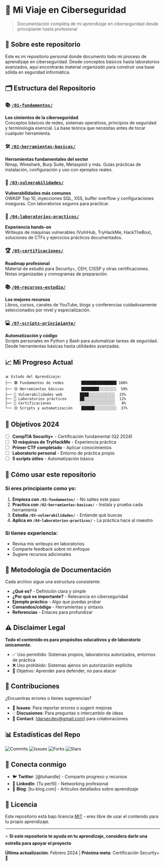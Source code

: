 # 🔐 Mi Viaje en Ciberseguridad

> Documentación completa de mi aprendizaje en ciberseguridad desde principiante hasta profesional

## 👋 Sobre este repositorio

Este es mi repositorio personal donde documento todo mi proceso de aprendizaje en ciberseguridad. Desde conceptos básicos hasta laboratorios avanzados, aquí encontrarás material organizado para construir una base sólida en seguridad informática.

## 🗂️ Estructura del Repositorio

### 📚 [`/01-fundamentos/`](./01-fundamentos/)
**Los cimientos de la ciberseguridad**  
Conceptos básicos de redes, sistemas operativos, principios de seguridad y terminología esencial. La base teórica que necesitas antes de tocar cualquier herramienta.

### 🛠️ [`/02-herramientas-basicas/`](./02-herramientas-basicas/)
**Herramientas fundamentales del sector**  
Nmap, Wireshark, Burp Suite, Metasploit y más. Guías prácticas de instalación, configuración y uso con ejemplos reales.

### 🐛 [`/03-vulnerabilidades/`](./03-vulnerabilidades/)
**Vulnerabilidades más comunes**  
OWASP Top 10, inyecciones SQL, XSS, buffer overflow y configuraciones inseguras. Con laboratorios seguros para practicar.

### 🧪 [`/04-laboratorios-practicos/`](./04-laboratorios-practicos/)
**Experiencia hands-on**  
Writeups de máquinas vulnerables (VulnHub, TryHackMe, HackTheBox), soluciones de CTFs y ejercicios prácticos documentados.

### 🏆 [`/05-certificaciones/`](./05-certificaciones/)
**Roadmap profesional**  
Material de estudio para Security+, CEH, CISSP y otras certificaciones. Notas organizadas y cronogramas de preparación.

### 📚 [`/06-recursos-estudio/`](./06-recursos-estudio/)
**Los mejores recursos**  
Libros, cursos, canales de YouTube, blogs y conferencias cuidadosamente seleccionados por nivel y especialización.

### 💻 [`/07-scripts-principiante/`](./07-scripts-principiante/)
**Automatización y código**  
Scripts personales en Python y Bash para automatizar tareas de seguridad. Desde herramientas básicas hasta utilidades avanzadas.

## 📈 Mi Progreso Actual

```
📊 Estado del Aprendizaje:
├── 🟢 Fundamentos de redes        ████████████████ 100%
├── 🟡 Herramientas básicas        ████████░░░░░░░░  50%
├── 🔴 Vulnerabilidades web        ████░░░░░░░░░░░░  25%
├── 🔴 Laboratorios prácticos      ██░░░░░░░░░░░░░░  12%
├── 🔴 Certificaciones             ░░░░░░░░░░░░░░░░   0%
└── 🟡 Scripts y automatización    ██████░░░░░░░░░░  37%
```

## 🎯 Objetivos 2024

- [ ] **CompTIA Security+** - Certificación fundamental (Q2 2024)
- [ ] **10 máquinas de TryHackMe** - Experiencia práctica
- [ ] **Primer CTF completado** - Aplicar conocimientos
- [ ] **Laboratorio personal** - Entorno de práctica propio
- [ ] **5 scripts útiles** - Automatización básica

## 🚀 Cómo usar este repositorio

### Si eres principiante como yo:
1. **Empieza con `/01-fundamentos/`** - No saltes este paso
2. **Practica con `/02-herramientas-basicas/`** - Instala y prueba cada herramienta
3. **Estudia `/03-vulnerabilidades/`** - Entiende qué buscas
4. **Aplica en `/04-laboratorios-practicos/`** - La práctica hace al maestro

### Si tienes experiencia:
- Revisa mis writeups en laboratorios
- Comparte feedback sobre mi enfoque
- Sugiere recursos adicionales

## 📝 Metodología de Documentación

Cada archivo sigue una estructura consistente:
- **¿Qué es?** - Definición clara y simple
- **¿Por qué es importante?** - Relevancia en ciberseguridad  
- **Ejemplo práctico** - Algo que puedas probar
- **Comandos/código** - Herramientas y sintaxis
- **Referencias** - Enlaces para profundizar

## ⚠️ Disclaimer Legal

**Todo el contenido es para propósitos educativos y de laboratorio únicamente.**

- ✅ Uso permitido: Sistemas propios, laboratorios autorizados, entornos de práctica
- ❌ Uso prohibido: Sistemas ajenos sin autorización explícita
- 🎯 Objetivo: Aprender para defender, no para atacar

## 🤝 Contribuciones

¿Encuentras errores o tienes sugerencias? 
- 🐛 **Issues**: Para reportar errores o sugerir mejoras
- 💡 **Discusiones**: Para preguntas o intercambio de ideas
- 📧 **Contact**: [darsecdev@gmail.com] para colaboraciones

## 📊 Estadísticas del Repo

![Commits](https://img.shields.io/github/commit-activity/m/tuusuario/cybersecurity-learning)
![Issues](https://img.shields.io/github/issues/tuusuario/cybersecurity-learning)
![Forks](https://img.shields.io/github/forks/tuusuario/cybersecurity-learning)
![Stars](https://img.shields.io/github/stars/tuusuario/cybersecurity-learning)

## 🔗 Conecta conmigo

- 🐦 **Twitter**: [@tuhandle] - Comparto progreso y recursos
- 💼 **LinkedIn**: [Tu perfil] - Networking profesional  
- 📝 **Blog**: [tu-blog.com] - Artículos detallados sobre aprendizaje

## 📜 Licencia

Este repositorio está bajo licencia [MIT](LICENSE) - eres libre de usar el contenido para tu propio aprendizaje.

---

⭐ **Si este repositorio te ayuda en tu aprendizaje, considera darle una estrella para apoyar el proyecto**

**Última actualización**: Febrero 2024 | **Próxima meta**: Certificación Security+ 🎯
